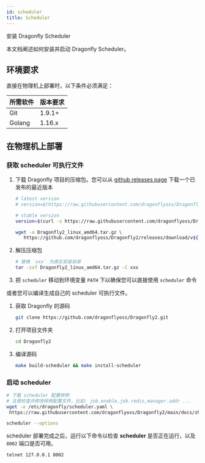 ```yaml
---
id: scheduler
title: Scheduler
---
```


安装 Dragonfly Scheduler

本文档阐述如何安装并启动 Dragonfly Scheduler。

## 环境要求

直接在物理机上部署时，以下条件必须满足：

| 所需软件 | 版本要求 |
| -------- | -------- |
| Git      | 1.9.1+   |
| Golang   | 1.16.x   |

## 在物理机上部署

### 获取 scheduler 可执行文件

1. 下载 Dragonfly 项目的压缩包。您可以从
   [github releases page](https://github.com/dragonflyoss/Dragonfly2/releases)
   下载一个已发布的最近版本

   ```sh
   # latest version
   # version=$(https://raw.githubusercontent.com/dragonflyoss/Dragonfly2/main/version/version.latest)

   # stable version
   version=$(curl -s https://raw.githubusercontent.com/dragonflyoss/Dragonfly2/main/version/version.stable)

   wget -o Dragonfly2_linux_amd64.tar.gz \
      https://github.com/dragonflyoss/Dragonfly2/releases/download/v${version}/Dragonfly2_${version}_linux_amd64.tar.gz
   ```

2. 解压压缩包

   ```bash
   # 替换 `xxx` 为真实安装目录
   tar -zxf Dragonfly2_linux_amd64.tar.gz -C xxx
   ```

3. 把 `scheduler` 移动到环境变量 `PATH` 下以确保您可以直接使用 `scheduler` 命令

或者您可以编译生成自己的 scheduler 可执行文件。

1. 获取 Dragonfly 的源码

   ```sh
   git clone https://github.com/dragonflyoss/Dragonfly2.git
   ```

2. 打开项目文件夹

   ```sh
   cd Dragonfly2
   ```

3. 编译源码

   ```sh
   make build-scheduler && make install-scheduler
   ```

### 启动 scheduler

```sh
# 下载 scheduler 配置样例
# 注意检查并修改样例配置文件，比如: job.enable,job.redis,manager.addr ...
wget -o /etc/dragonfly/scheduler.yaml \
 https://raw.githubusercontent.com/dragonflyoss/Dragonfly2/main/docs/zh-CN/deployment/configuration/scheduler.yaml

scheduler --options
```

scheduler 部署完成之后，运行以下命令以检查 **scheduler** 是否正在运行，以及 `8002` 端口是否可用。

```sh
telnet 127.0.0.1 8002
```
